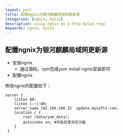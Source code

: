 ```yaml
---
layout: post
title: 配置Ngnix为银河麒麟局域网更新源
categories: [ngnix, kylin]
description: using ngnix as a http kylin resp
keywords: ngnix, kylin
---
```


## 配置ngnix为银河麒麟局域网更新源

* 安装ngnix
    * 通过源码、rpm包或yum install ngnix安装即可
* 配置ngnix

修改ngnix的配置如下：
```
server {
    listen 80;
    listen [::]:80;
    server_name 192.168.100.15  update.mysofts.com;
    location / {
        root /data/yum_data/;
        autoindex on; #开启目录浏览功能
    }
 }
```

